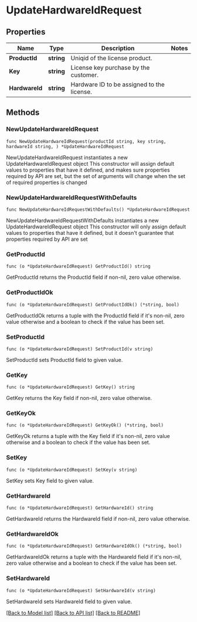 # UpdateHardwareIdRequest

## Properties

Name | Type | Description | Notes
------------ | ------------- | ------------- | -------------
**ProductId** | **string** | Uniqid of the license product. | 
**Key** | **string** | License key purchase by the customer. | 
**HardwareId** | **string** | Hardware ID to be assigned to the license. | 

## Methods

### NewUpdateHardwareIdRequest

`func NewUpdateHardwareIdRequest(productId string, key string, hardwareId string, ) *UpdateHardwareIdRequest`

NewUpdateHardwareIdRequest instantiates a new UpdateHardwareIdRequest object
This constructor will assign default values to properties that have it defined,
and makes sure properties required by API are set, but the set of arguments
will change when the set of required properties is changed

### NewUpdateHardwareIdRequestWithDefaults

`func NewUpdateHardwareIdRequestWithDefaults() *UpdateHardwareIdRequest`

NewUpdateHardwareIdRequestWithDefaults instantiates a new UpdateHardwareIdRequest object
This constructor will only assign default values to properties that have it defined,
but it doesn't guarantee that properties required by API are set

### GetProductId

`func (o *UpdateHardwareIdRequest) GetProductId() string`

GetProductId returns the ProductId field if non-nil, zero value otherwise.

### GetProductIdOk

`func (o *UpdateHardwareIdRequest) GetProductIdOk() (*string, bool)`

GetProductIdOk returns a tuple with the ProductId field if it's non-nil, zero value otherwise
and a boolean to check if the value has been set.

### SetProductId

`func (o *UpdateHardwareIdRequest) SetProductId(v string)`

SetProductId sets ProductId field to given value.


### GetKey

`func (o *UpdateHardwareIdRequest) GetKey() string`

GetKey returns the Key field if non-nil, zero value otherwise.

### GetKeyOk

`func (o *UpdateHardwareIdRequest) GetKeyOk() (*string, bool)`

GetKeyOk returns a tuple with the Key field if it's non-nil, zero value otherwise
and a boolean to check if the value has been set.

### SetKey

`func (o *UpdateHardwareIdRequest) SetKey(v string)`

SetKey sets Key field to given value.


### GetHardwareId

`func (o *UpdateHardwareIdRequest) GetHardwareId() string`

GetHardwareId returns the HardwareId field if non-nil, zero value otherwise.

### GetHardwareIdOk

`func (o *UpdateHardwareIdRequest) GetHardwareIdOk() (*string, bool)`

GetHardwareIdOk returns a tuple with the HardwareId field if it's non-nil, zero value otherwise
and a boolean to check if the value has been set.

### SetHardwareId

`func (o *UpdateHardwareIdRequest) SetHardwareId(v string)`

SetHardwareId sets HardwareId field to given value.



[[Back to Model list]](../README.md#documentation-for-models) [[Back to API list]](../README.md#documentation-for-api-endpoints) [[Back to README]](../README.md)


